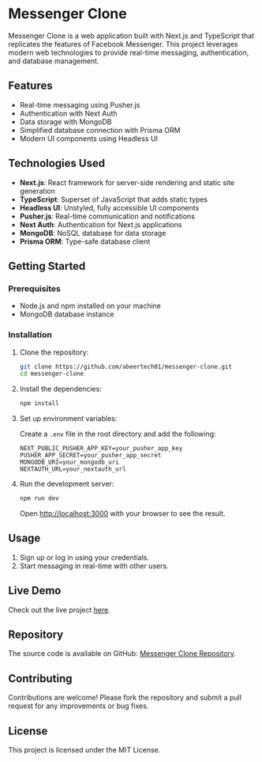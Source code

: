 # Messenger Clone

Messenger Clone is a web application built with Next.js and TypeScript that replicates the features of Facebook Messenger. This project leverages modern web technologies to provide real-time messaging, authentication, and database management.

## Features

- Real-time messaging using Pusher.js
- Authentication with Next Auth
- Data storage with MongoDB
- Simplified database connection with Prisma ORM
- Modern UI components using Headless UI

## Technologies Used

- **Next.js**: React framework for server-side rendering and static site generation
- **TypeScript**: Superset of JavaScript that adds static types
- **Headless UI**: Unstyled, fully accessible UI components
- **Pusher.js**: Real-time communication and notifications
- **Next Auth**: Authentication for Next.js applications
- **MongoDB**: NoSQL database for data storage
- **Prisma ORM**: Type-safe database client

## Getting Started

### Prerequisites

- Node.js and npm installed on your machine
- MongoDB database instance

### Installation

1. Clone the repository:

    ```bash
    git clone https://github.com/abeertech01/messenger-clone.git
    cd messenger-clone
    ```

2. Install the dependencies:

    ```bash
    npm install
    ```

3. Set up environment variables:

    Create a `.env` file in the root directory and add the following:

    ```env
    NEXT_PUBLIC_PUSHER_APP_KEY=your_pusher_app_key
    PUSHER_APP_SECRET=your_pusher_app_secret
    MONGODB_URI=your_mongodb_uri
    NEXTAUTH_URL=your_nextauth_url
    ```

4. Run the development server:

    ```bash
    npm run dev
    ```

    Open [http://localhost:3000](http://localhost:3000) with your browser to see the result.

## Usage

1. Sign up or log in using your credentials.
2. Start messaging in real-time with other users.

## Live Demo

Check out the live project [here](https://messenger-clone-teal.vercel.app).

## Repository

The source code is available on GitHub: [Messenger Clone Repository](https://github.com/abeertech01/messenger-clone).

## Contributing

Contributions are welcome! Please fork the repository and submit a pull request for any improvements or bug fixes.

## License

This project is licensed under the MIT License.
